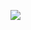 ![](https://github.com/oleksandrblazhko/ai-212-zelinska/blob/branchForlab7/2-SoftwareDesign/2.7-PlantUML/DataModel.puml)
